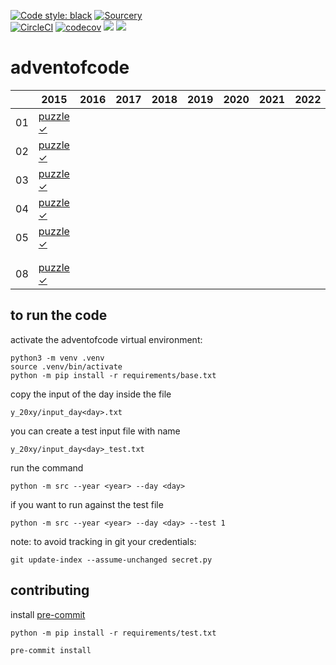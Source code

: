 [![Code style: black](https://img.shields.io/badge/code%20style-black-000000.svg)](https://github.com/psf/black)
[![Sourcery](https://img.shields.io/badge/Sourcery-enabled-brightgreen)](https://sourcery.ai)  
[![CircleCI](https://circleci.com/gh/Stegallo/adventofcode.svg?style=shield)](https://circleci.com/gh/Stegallo/adventofcode)
[![codecov](https://codecov.io/gh/stegallo/adventofcode/branch/master/graph/badge.svg)](https://codecov.io/gh/stegallo/adventofcode)
<a href="https://codeclimate.com/github/Stegallo/adventofcode/test_coverage"><img src="https://api.codeclimate.com/v1/badges/d3a26d2fed4f5d3b04c7/test_coverage" /></a>
<a href="https://codeclimate.com/github/Stegallo/adventofcode/maintainability"><img src="https://api.codeclimate.com/v1/badges/d3a26d2fed4f5d3b04c7/maintainability" /></a>
# adventofcode

|    | 2015        | 2016        | 2017        | 2018        | 2019        | 2020        | 2021        | 2022        |
| -  | -           | -           | -           | -           | -           | -           | -           | -           |
| 01 | [puzzle][201501p]</br>[✓][201501] |  |  |  |  |  |  |  |
| 02 | [puzzle][201502p]</br>[✓][201502] |  |  |  |  |  |  |  |
| 03 | [puzzle][201503p]</br>[✓][201503] |  |  |  |  |  |  |  |
| 04 | [puzzle][201504p]</br>[✓][201504] |  |  |  |  |  |  |  |
| 05 | [puzzle][201505p]</br>[✓][201505] |  |  |  |  |  |  |  |
|    |      |  |  |  |  |  |  |  |
|    |      |  |  |  |  |  |  |  |
| 08 | [puzzle][201508p]</br>[✓][201508] |  |  |  |  |  |  |  |

[201501]: https://github.com/Stegallo/adventofcode/blob/master/y_2015/day1.py
[201501p]: https://adventofcode.com/2015/day/1
[201502]: https://github.com/Stegallo/adventofcode/blob/master/y_2015/day2.py
[201502p]: https://adventofcode.com/2015/day/2
[201503]: https://github.com/Stegallo/adventofcode/blob/master/y_2015/day3.py
[201503p]: https://adventofcode.com/2015/day/3
[201504]: https://github.com/Stegallo/adventofcode/blob/master/y_2015/day4.py
[201504p]: https://adventofcode.com/2015/day/4
[201505]: https://github.com/Stegallo/adventofcode/blob/master/y_2015/day5.py
[201505p]: https://adventofcode.com/2015/day/5


[201508]: https://github.com/Stegallo/adventofcode/blob/master/y_2015/day8.py
[201508p]: https://adventofcode.com/2015/day/8

## to run the code

activate the adventofcode virtual environment:
```
python3 -m venv .venv
source .venv/bin/activate
python -m pip install -r requirements/base.txt
```

copy the input of the day inside the file
```
y_20xy/input_day<day>.txt
```
you can create a test input file with name
```
y_20xy/input_day<day>_test.txt
```

run the command
```
python -m src --year <year> --day <day>
```
if you want to run against the test file
```
python -m src --year <year> --day <day> --test 1
```

note: to avoid tracking in git your credentials:
```
git update-index --assume-unchanged secret.py
```

## contributing

install [pre-commit](https://pre-commit.com/)

```
python -m pip install -r requirements/test.txt
```
```
pre-commit install
```
